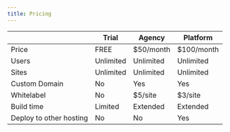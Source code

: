 ```yaml
---
title: Pricing
---
```

<table style="height: 231px;" width="643"><thead><tr><th> </th><th>Trial</th><th>Agency</th><th>Platform</th></tr></thead><tbody><tr><td>Price</td><td>FREE</td><td>$50/month</td><td>$100/month</td></tr><tr><td>Users</td><td>Unlimited</td><td>Unlimited</td><td>Unlimited</td></tr><tr><td>Sites</td><td>Unlimited</td><td>Unlimited</td><td>Unlimited</td></tr><tr><td>Custom Domain</td><td>No</td><td>Yes</td><td>Yes</td></tr><tr><td>Whitelabel</td><td>No</td><td>$5/site</td><td>$3/site</td></tr><tr><td>Build time</td><td>Limited</td><td>Extended</td><td>Extended</td></tr><tr><td>Deploy to other hosting</td><td>No</td><td>No</td><td>Yes</td></tr></tbody></table>
